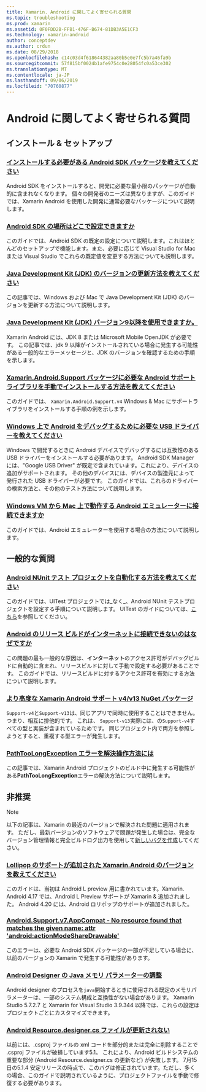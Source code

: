 ```yaml
---
title: Xamarin. Android に関してよく寄せられる質問
ms.topic: troubleshooting
ms.prod: xamarin
ms.assetid: 0F0FDD2B-FFB1-476F-B674-81DB3A5E1CF3
ms.technology: xamarin-android
author: conceptdev
ms.author: crdun
ms.date: 08/29/2018
ms.openlocfilehash: c14c03d4f618644382aa80b5e0e7fc5b7a46fa9b
ms.sourcegitcommit: 57f815bf0024b1afe9754c0e28054fc0a53ce302
ms.translationtype: MT
ms.contentlocale: ja-JP
ms.lasthandoff: 09/06/2019
ms.locfileid: "70760877"
---
```

# <a name="android-frequently-asked-questions"></a>Android に関してよく寄せられる質問

## <a name="installation--setup"></a>インストール & セットアップ

### <a name="which-android-sdk-packages-should-i-installinstall-android-sdk-packagesmd"></a>[インストールする必要がある Android SDK パッケージを教えてください](install-android-sdk-packages.md)

Android SDK をインストールすると、開発に必要な最小限のパッケージが自動的に含まれなくなります。 個々の開発者のニーズは異なりますが、このガイドでは、Xamarin Android を使用した開発に通常必要なパッケージについて説明します。

### <a name="where-can-i-set-my-android-sdk-locationsandroid-sdk-locationmd"></a>[Android SDK の場所はどこで設定できますか](android-sdk-location.md)

このガイドでは、Android SDK の既定の設定について説明します。これはほとんどのセットアップで機能します。また、必要に応じて Visual Studio for Mac または Visual Studio でこれらの既定値を変更する方法についても説明します。

### <a name="how-do-i-update-the-java-development-kit-jdk-versionupdate-jdkmd"></a>[Java Development Kit (JDK) のバージョンの更新方法を教えてください](update-jdk.md)

この記事では、Windows および Mac で Java Development Kit (JDK) のバージョンを更新する方法について説明します。

### <a name="can-i-use-java-development-kit-jdk-version-9-or-laterjdk9-errorsmd"></a>[Java Development Kit (JDK) バージョン9以降を使用できますか。](jdk9-errors.md)

Xamarin Android には、JDK 8 または Microsoft Mobile OpenJDK が必要です。 この記事では、jdk 9 以降がインストールされている場合に発生する可能性がある一般的なエラーメッセージと、JDK のバージョンを確認するための手順を示します。

### <a name="how-can-i-manually-install-the-android-support-libraries-required-by-the-xamarinandroidsupport-packagesinstall-android-support-librarymd"></a>[Xamarin.Android.Support パッケージに必要な Android サポート ライブラリを手動でインストールする方法を教えてください](install-android-support-library.md)

このガイドでは、 `Xamarin.Android.Support.v4` Windows & Mac にサポートライブラリをインストールする手順の例を示します。

### <a name="what-usb-drivers-do-i-need-to-debug-android-on-windowsandroid-drivers-debug-windowsmd"></a>[Windows 上で Android をデバッグするために必要な USB ドライバーを教えてください](android-drivers-debug-windows.md)

Windows で開発するときに Android デバイスでデバッグするには互換性のある USB ドライバーをインストールする必要があります。 Android SDK Manager には、"Google USB Driver" が既定で含まれています。これにより、デバイスの追加がサポートされます。
その他のデバイスには、デバイスの製造元によって発行された USB ドライバーが必要です。 このガイドでは、これらのドライバーの検索方法と、その他のテスト方法について説明します。

### <a name="is-it-possible-to-connect-to-android-emulators-running-on-a-mac-from-a-windows-vmconnect-android-emulator-mac-windowsmd"></a>[Windows VM から Mac 上で動作する Android エミュレーターに接続できますか](connect-android-emulator-mac-windows.md)

このガイドでは、Android エミュレーターを使用する場合の方法について説明します。

## <a name="general-questions"></a>一般的な質問

### <a name="how-do-i-automate-an-android-nunit-test-projectautomate-android-nunit-testmd"></a>[Android NUnit テスト プロジェクトを自動化する方法を教えてください](automate-android-nunit-test.md)

このガイドでは、UITest プロジェクトでは_なく_、Android NUnit テストプロジェクトを設定する手順について説明します。 UITest のガイドについては、[こちら](https://docs.microsoft.com/appcenter/test-cloud/preparing-for-upload/uitest)を参照してください。

### <a name="why-cant-my-android-release-build-connect-to-the-internetandroid-internetmd"></a>[Android のリリース ビルドがインターネットに接続できないのはなぜですか](android-internet.md)

この問題の最も一般的な原因は、**インターネット**のアクセス許可がデバッグビルドに自動的に含まれ、リリースビルドに対して手動で設定する必要があることです。 このガイドでは、リリースビルドに対するアクセス許可を有効にする方法について説明します。

### <a name="smarter-xamarin-android-support-v4--v13-nuget-packagesandroid-support-v4v13-librariesmd"></a>[より高度な Xamarin Android サポート v4/v13 NuGet パッケージ](android-support-v4v13-libraries.md)

`Support-v4`と`Support-v13`は、同じアプリで同時に使用することはできません。つまり、相互に排他的です。 これは、 `Support-v13`実際には、の`Support-v4`すべての型と実装が含まれているためです。 同じプロジェクト内で両方を参照しようとすると、重複する型エラーが発生します。

### <a name="how-do-i-resolve-a-pathtoolongexception-errorpath-too-long-exceptionmd"></a>[PathTooLongException エラーを解決操作方法には](path-too-long-exception.md)

この記事では、Xamarin Android プロジェクトのビルド中に発生する可能性がある**PathTooLongException**エラーの解決方法について説明します。

## <a name="deprecated"></a>非推奨

> [!NOTE]
> 以下の記事は、Xamarin の最近のバージョンで解決された問題に適用されます。 ただし、最新バージョンのソフトウェアで問題が発生した場合は、完全なバージョン管理情報と完全ビルドログ出力を使用して[新しいバグを作成](~/cross-platform/troubleshooting/questions/howto-file-bug.md)してください。

### <a name="what-version-of-xamarinandroid-added-lollipop-supportxa-lollipopmd"></a>[Lollipop のサポートが追加された Xamarin.Android のバージョンを教えてください](xa-lollipop.md)

このガイドは、当初は Android L preview 用に書かれています。Xamarin. Android 4.17 では、Android L Preview サポートが Xamarin & 追加されました。 Android 4.20 には、Android ロリポップのサポートが追加されました。

### <a name="androidsupportv7appcompat---no-resource-found-that-matches-the-given-name-attr-androidactionmodesharedrawablemissing-action-mode-share-drawablemd"></a>[Android.Support.v7.AppCompat - No resource found that matches the given name: attr 'android:actionModeShareDrawable'](missing-action-mode-share-drawable.md)

このエラーは、必要な Android SDK パッケージの一部が不足している場合に、以前のバージョンの Xamarin で発生する可能性があります。

### <a name="adjusting-java-memory-parameters-for-the-android-designerandroid-designer-java-memorymd"></a>[Android Designer の Java メモリ パラメーターの調整](android-designer-java-memory.md)

Android designer のプロセスを`java`開始するときに使用される既定のメモリパラメーターは、一部のシステム構成と互換性がない場合があります。 Xamarin Studio 5.7.2.7 と Xamarin for Visual Studio 3.9.344 以降では、これらの設定はプロジェクトごとにカスタマイズできます。

### <a name="my-android-resourcedesignercs-file-will-not-updateresource-designer-wont-updatemd"></a>[Android Resource.designer.cs ファイルが更新されない](resource-designer-wont-update.md)

以前には、.csproj ファイルの xml コードを部分的または完全に削除することで .csproj ファイルが破損しています5.1。 これにより、Android ビルドシステムの重要な部分 (Android Resource.designer.cs の更新など) が失敗します。 7月15日の5.1.4 安定リリースの時点で、このバグは修正されています。ただし、多くの場合、このガイドで説明されているように、プロジェクトファイルを手動で修復する必要があります。
